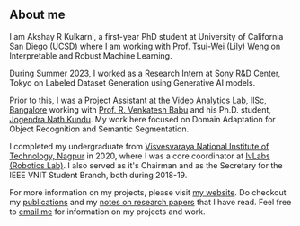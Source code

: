 ## About me
I am Akshay R Kulkarni, a first-year PhD student at University of California San Diego (UCSD) where I am working with [Prof. Tsui-Wei (Lily) Weng](https://lilywenglab.github.io/) on Interpretable and Robust Machine Learning.

During Summer 2023, I worked as a Research Intern at Sony R&D Center, Tokyo on Labeled Dataset Generation using Generative AI models.

Prior to this, I was a Project Assistant at the [Video Analytics Lab](https://val.cds.iisc.ac.in/), [IISc, Bangalore](https://iisc.ac.in/) working with [Prof. R. Venkatesh Babu](http://cds.iisc.ac.in/faculty/venky/) and his Ph.D. student, [Jogendra Nath Kundu](https://sites.google.com/view/jogendra/). My work here focused on Domain Adaptation for Object Recognition and Semantic Segmentation.

I completed my undergraduate from [Visvesvaraya National Institute of Technology, Nagpur](http://vnit.ac.in/) in 2020, where I was a core coordinator at [IvLabs (Robotics Lab)](http://www.ivlabs.in/). I also served as it's Chairman and as the Secretary for the IEEE VNIT Student Branch, both during 2018-19.

For more information on my projects, please visit [my website](https://akshayk07.weebly.com/). Do checkout my [publications](https://scholar.google.co.in/citations?user=VGztDcYAAAAJ&hl=en) and my [notes on research papers](https://akshayk07.weebly.com/notes.html) that I have read. Feel free to [email me](mailto:akshaykulkarni@students.vnit.ac.in) for information on my projects and work.
